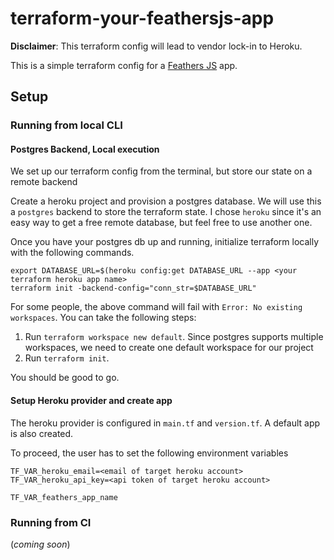 # terraform-your-feathersjs-app

**Disclaimer**: This terraform config will lead to vendor lock-in to Heroku.

This is a simple terraform config for a [Feathers JS](https://feathersjs.com/) app.

## Setup

### Running from local CLI

#### Postgres Backend, Local execution

We set up our terraform config from the terminal, but store our state on a
remote backend

Create a heroku project and provision a postgres database. We will use this
a `postgres` backend to store the terraform state. I chose `heroku` since it's
an easy way to get a free remote database, but feel free to use another one.

Once you have your postgres db up and running, initialize terraform locally
with the following commands.

```{sh}
export DATABASE_URL=$(heroku config:get DATABASE_URL --app <your terraform heroku app name>
terraform init -backend-config="conn_str=$DATABASE_URL"
```

For some people, the above command will fail with `Error: No existing
workspaces`. You can take the following steps:

1. Run `terraform workspace new default`. Since postgres supports multiple
workspaces, we need to create one default workspace for our project
2. Run `terraform init`.

You should be good to go.

#### Setup Heroku provider and create app

The heroku provider is configured in `main.tf` and `version.tf`. A default
app is also created.

To proceed, the user has to set the following environment variables

```{sh}
TF_VAR_heroku_email=<email of target heroku account>
TF_VAR_heroku_api_key=<api token of target heroku account>

TF_VAR_feathers_app_name
```

### Running from CI

(*coming soon*)
